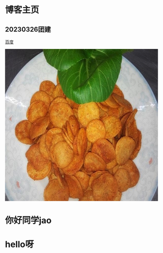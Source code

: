 # 博客主页


## 20230326团建

<a href="https://www.baidu.com" title="百度">百度</a>

![这是绿豆饼](/images/绿豆饼.png "绿豆饼")

# 你好同学jao
# hello呀


